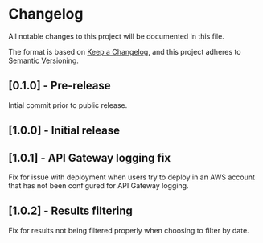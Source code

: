# Changelog

All notable changes to this project will be documented in this file.

The format is based on [Keep a Changelog](https://keepachangelog.com/en/1.0.0/), and this project adheres to [Semantic Versioning](https://semver.org/spec/v2.0.0.html).

## [0.1.0] - Pre-release

Intial commit prior to public release.

## [1.0.0] - Initial release

## [1.0.1] - API Gateway logging fix
Fix for issue with deployment when users try to deploy in an AWS account that has not been configured for API Gateway logging.

## [1.0.2] - Results filtering
Fix for results not being filtered properly when choosing to filter by date.
